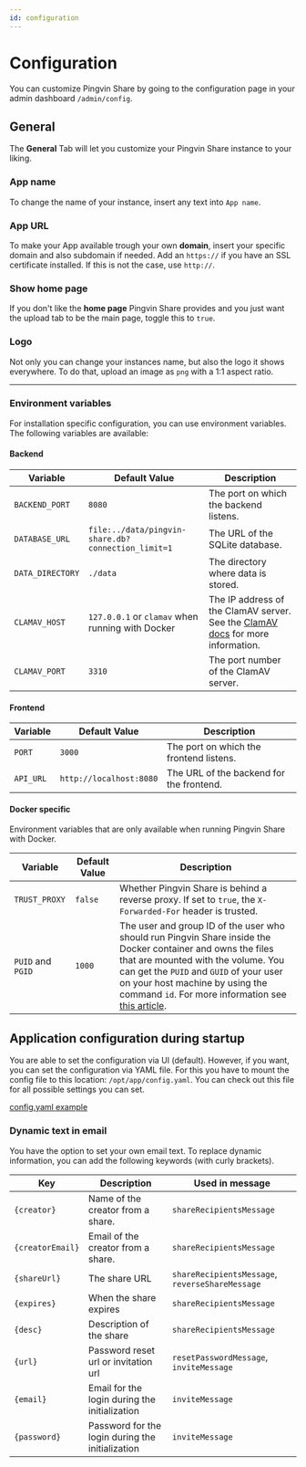 ```yaml
---
id: configuration
---
```


# Configuration

You can customize Pingvin Share by going to the configuration page in your admin dashboard `/admin/config`.

## General

The **General** Tab will let you customize your Pingvin Share instance to your liking.

### App name

To change the name of your instance, insert any text into `App name`.

### App URL

To make your App available trough your own **domain**, insert your specific domain and also subdomain if needed. Add an
`https://` if you have an SSL certificate installed. If this is not the case, use `http://`.

### Show home page

If you don't like the **home page** Pingvin Share provides and you just want the upload tab to be the main page, toggle
this to `true`.

### Logo

Not only you can change your instances name, but also the logo it shows everywhere. To do that, upload an image as `png`
with a 1:1 aspect ratio.

---

### Environment variables

For installation specific configuration, you can use environment variables. The following variables are available:

#### Backend

| Variable         | Default Value                                      | Description                                                                                              |
|------------------|----------------------------------------------------|----------------------------------------------------------------------------------------------------------|
| `BACKEND_PORT`   | `8080`                                             | The port on which the backend listens.                                                                   |
| `DATABASE_URL`   | `file:../data/pingvin-share.db?connection_limit=1` | The URL of the SQLite database.                                                                          |
| `DATA_DIRECTORY` | `./data`                                           | The directory where data is stored.                                                                      |
| `CLAMAV_HOST`    | `127.0.0.1` or `clamav` when running with Docker   | The IP address of the ClamAV server. See the [ClamAV docs](integrations.md#clamav) for more information. |
| `CLAMAV_PORT`    | `3310`                                             | The port number of the ClamAV server.                                                                    |

#### Frontend

| Variable  | Default Value           | Description                              |
|-----------|-------------------------|------------------------------------------|
| `PORT`    | `3000`                  | The port on which the frontend listens.  |
| `API_URL` | `http://localhost:8080` | The URL of the backend for the frontend. |

#### Docker specific

Environment variables that are only available when running Pingvin Share with Docker.

| Variable          | Default Value | Description                                                                                                                                                                                                                                                                                                                                                                   |
|-------------------|---------------|-------------------------------------------------------------------------------------------------------------------------------------------------------------------------------------------------------------------------------------------------------------------------------------------------------------------------------------------------------------------------------|
| `TRUST_PROXY`     | `false`       | Whether Pingvin Share is behind a reverse proxy. If set to `true`, the `X-Forwarded-For` header is trusted.                                                                                                                                                                                                                                                                   |
| `PUID` and `PGID` | `1000`        | The user and group ID of the user who should run Pingvin Share inside the Docker container and owns the files that are mounted with the volume. You can get the `PUID` and `GUID` of your user on your host machine by using the command `id`. For more information see [this article](https://docs.linuxserver.io/general/understanding-puid-and-pgid/#using-the-variables). |

## Application configuration during startup

You are able to set the configuration via UI (default). However, if you want, you can set the configuration via YAML
file. For this you have to mount the config file to this location: `/opt/app/config.yaml`. You can check out this file
for all possible settings you can set.

[config.yaml example](https://github.com/stonith404/pingvin-share/blob/main/config.yaml)

### Dynamic text in email

You have the option to set your own email text. To replace dynamic information, you can add the following keywords 
(with curly brackets).

| Key              | Description                                      | Used in message                                 |
|------------------|--------------------------------------------------|-------------------------------------------------|
| `{creator}`      | Name of the creator from a share.                | `shareRecipientsMessage`                        |
| `{creatorEmail}` | Email of the creator from a share.               | `shareRecipientsMessage`                        |
| `{shareUrl}`     | The share URL                                    | `shareRecipientsMessage`, `reverseShareMessage` |
| `{expires}`      | When the share expires                           | `shareRecipientsMessage`                        |
| `{desc}`         | Description of the share                         | `shareRecipientsMessage`                        |
| `{url}`          | Password reset url or invitation url             | `resetPasswordMessage`, `inviteMessage`         |
| `{email}`        | Email for the login during the initialization    | `inviteMessage`                                 |
| `{password}`     | Password for the login during the initialization | `inviteMessage`                                 |
